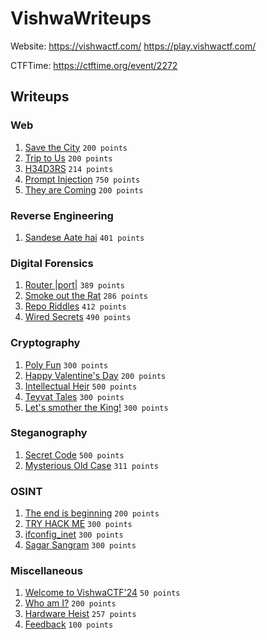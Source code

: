 # VishwaWriteups

Website: https://vishwactf.com/ https://play.vishwactf.com/

CTFTime: https://ctftime.org/event/2272

## Writeups

### Web
1. [Save the City](web/save-the-city.md) `200 points`
2. [Trip to Us](web/trip-to-us.md) `200 points`
3. [H34D3RS](web/h34d3rs.md) `214 points`
4. [Prompt Injection](web/prompt-injection.md) `750 points`
5. [They are Coming](web/they-are-coming.md) `200 points`


### Reverse Engineering
1. [Sandese Aate hai](reverse-engineering/sandese-aate-hai.md) `401 points`


### Digital Forensics
1. [Router |port|](digital-forensics/router-port.md) `389 points`
2. [Smoke out the Rat](digital-forensics/smoke-out-the-rat.md) `286 points`
3. [Repo Riddles](digital-forensics/repo-riddles.md) `412 points`
4. [Wired Secrets](digital-forensics/wired-secrets.md) `490 points`


### Cryptography
1. [Poly Fun](cryptography/poly-fun.md) `300 points`
2. [Happy Valentine's Day](cryptography/happy-valentines-day.md) `200 points`
3. [Intellectual Heir](cryptography/intellectual-heir.md) `500 points`
4. [Teyvat Tales](cryptography/teyvat-tales.md) `300 points`
5. [Let's smother the King!](cryptography/lets-smother-the-king.md) `300 points`


### Steganography
1. [Secret Code](steganography/secret-code.md) `500 points`
2. [Mysterious Old Case](steganography/mysterious-old-case.md) `311 points`

### OSINT
1. [The end is beginning](osint/the-end-is-beginning.md) `200 points`
2. [TRY HACK ME](osint/try-hack-me.md) `300 points`
3. [ifconfig_inet](osint/ifconfig_inet.md) `300 points`
4. [Sagar Sangram](osint/sagar-sangram.md) `300 points`


### Miscellaneous
1. [Welcome to VishwaCTF'24](miscellaneous/welcome-to-vishwactf.md) `50 points`
2. [Who am I?](miscellaneous/who-am-i.md) `200 points`
3. [Hardware Heist](miscellaneous/hardware-heist.md) `257 points`
4. [Feedback](miscellaneous/feedback.md) `100 points`